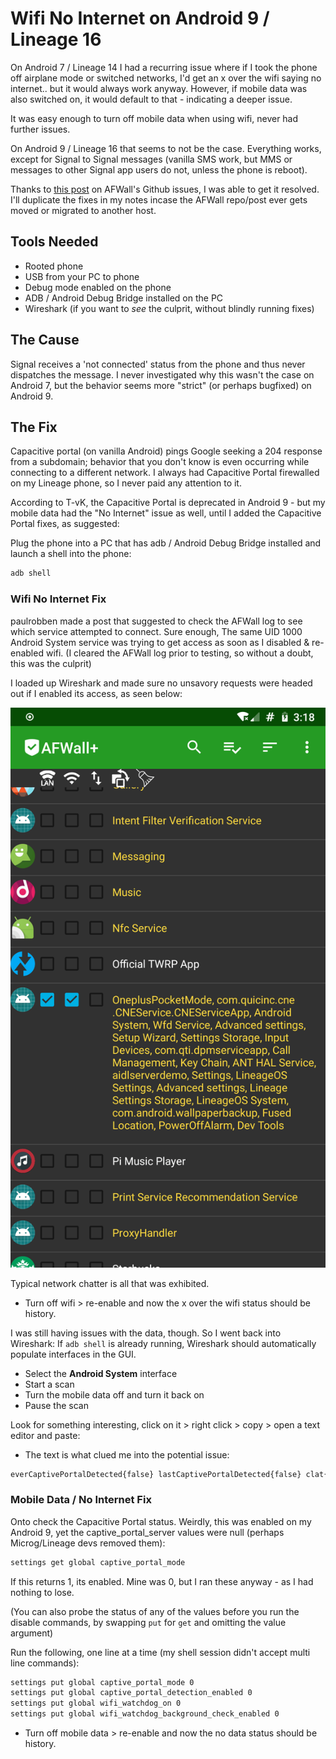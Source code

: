 # Wifi No Internet on Android 9 / Lineage 16
On Android 7 / Lineage 14 I had a recurring issue where if I took the phone off airplane mode or switched networks, I'd get an x over the wifi saying no internet.. but it would always work anyway.  However, if mobile data was also switched on, it would default to that - indicating a deeper issue.

It was easy enough to turn off mobile data when using wifi, never had further issues.

On Android 9 / Lineage 16 that seems to not be the case.  Everything works, except for Signal to Signal messages (vanilla SMS work, but MMS or messages to other Signal app users do not, unless the phone is reboot).

Thanks to [this post](https://github.com/ukanth/afwall/issues/761) on AFWall's Github issues, I was able to get it resolved.  I'll duplicate the fixes in my notes incase the AFWall repo/post ever gets moved or migrated to another host.

## Tools Needed
- Rooted phone
- USB from your PC to phone
- Debug mode enabled on the phone
- ADB / Android Debug Bridge installed on the PC
- Wireshark (if you want to *see* the culprit, without blindly running fixes)

## The Cause
Signal receives a 'not connected' status from the phone and thus never dispatches the message.  I never investigated why this wasn't the case on Android 7, but the behavior seems more "strict" (or perhaps bugfixed) on Android 9.

## The Fix
Capacitive portal (on vanilla Android) pings Google seeking a 204 response from a subdomain; behavior that you don't know is even occurring while connecting to a different network.  I always had Capacitive Portal firewalled on my Lineage phone, so I never paid any attention to it.

According to T-vK, the Capacitive Portal is deprecated in Android 9 - but my mobile data had the "No Internet" issue as well, until I added the Capacitive Portal fixes, as suggested:

Plug the phone into a PC that has adb / Android Debug Bridge installed and launch a shell into the phone:
```bash
adb shell
```

### Wifi No Internet Fix
paulrobben made a post that suggested to check the AFWall log to see which service attempted to connect.  Sure enough, The same UID 1000 Android System service was trying to get access as soon as I disabled & re-enabled wifi.  (I cleared the AFWall log prior to testing, so without a doubt, this was the culprit)

I loaded up Wireshark and made sure no unsavory requests were headed out if I enabled its access, as seen below:

![Android System](../img/android-system.png)

Typical network chatter is all that was exhibited.

- Turn off wifi > re-enable and now the x over the wifi status should be history.

I was still having issues with the data, though.  So I went back into Wireshark:
If `adb shell` is already running, Wireshark should automatically populate interfaces in the GUI.  
- Select the **Android System** interface
- Start a scan
- Turn the mobile data off and turn it back on
- Pause the scan

Look for something interesting, click on it > right click > copy > open a text editor and paste:
- The text is what clued me into the potential issue:
```bash
everCaptivePortalDetected{false} lastCaptivePortalDetected{false} clat{null}
```


### Mobile Data / No Internet Fix
Onto check the Capacitive Portal status.  Weirdly, this was enabled on my Android 9, yet the captive_portal_server values were null (perhaps Microg/Lineage devs removed them):
```bash
settings get global captive_portal_mode
```
If this returns 1, its enabled.  Mine was 0, but I ran these anyway - as I had nothing to lose.

 (You can also probe the status of any of the values before you run the disable commands, by swapping `put` for `get` and omitting the value argument)

Run the following, one line at a time (my shell session didn't accept multi line commands):
```bash
settings put global captive_portal_mode 0
settings put global captive_portal_detection_enabled 0
settings put global wifi_watchdog_on 0
settings put global wifi_watchdog_background_check_enabled 0
```

- Turn off mobile data > re-enable and now the no data status should be history.

